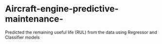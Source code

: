 # Aircraft-engine-predictive-maintenance-
Predicted the remaining useful life (RUL) from the data using Regressor and Classifier models
